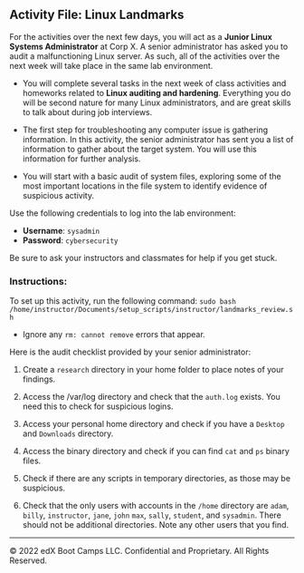 ## Activity File: Linux Landmarks

For the activities over the next few days, you will act as a **Junior Linux Systems Administrator** at Corp X. A senior administrator has asked you to audit a malfunctioning Linux server. As such, all of the activities over the next week will take place in the same lab environment.

- You will complete several tasks in the next week of class activities and homeworks related to **Linux auditing and hardening**. Everything you do will be second nature for many Linux administrators, and are great skills to talk about during job interviews.

- The first step for troubleshooting any computer issue is gathering information. In this activity, the senior administrator has sent you a list of information to gather about the target system. You will use this information for further analysis.

- You will start with a basic audit of system files, exploring some of the most important locations in the file system to identify evidence of suspicious activity.

Use the following credentials to log into the lab environment:

- **Username**: `sysadmin`
- **Password**: `cybersecurity`

Be sure to ask your instructors and classmates for help if you get stuck.

### Instructions:

To set up this activity, run the following command: `sudo bash /home/instructor/Documents/setup_scripts/instructor/landmarks_review.sh`
    
- Ignore any `rm: cannot remove` errors that appear.

Here is the audit checklist provided by your senior administrator:

1. Create a `research` directory in your home folder to place notes of your findings.

2. Access the /var/log directory and check that the `auth.log` exists. You need this to check for suspicious logins.

3. Access your personal home directory and check if you have a `Desktop` and `Downloads` directory.

4. Access the binary directory and check if you can find `cat` and `ps` binary files.

5. Check if there are any scripts in temporary directories, as those may be suspicious.

6. Check that the only users with accounts in the `/home` directory are `adam`, `billy`, `instructor`, `jane`, `john` `max`, `sally`, `student`, and `sysadmin`. There should not be additional directories. Note any other users that you find.

-------

© 2022 edX Boot Camps LLC. Confidential and Proprietary. All Rights Reserved.
